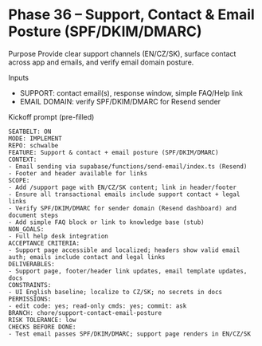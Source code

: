 # Phase 36 – Support, Contact & Email Posture (SPF/DKIM/DMARC)

Purpose
Provide clear support channels (EN/CZ/SK), surface contact across app and emails, and verify email domain posture.

Inputs
- SUPPORT: contact email(s), response window, simple FAQ/Help link
- EMAIL DOMAIN: verify SPF/DKIM/DMARC for Resend sender

Kickoff prompt (pre-filled)
```
SEATBELT: ON
MODE: IMPLEMENT
REPO: schwalbe
FEATURE: Support & contact + email posture (SPF/DKIM/DMARC)
CONTEXT:
- Email sending via supabase/functions/send-email/index.ts (Resend)
- Footer and header available for links
SCOPE:
- Add /support page with EN/CZ/SK content; link in header/footer
- Ensure all transactional emails include support contact + legal links
- Verify SPF/DKIM/DMARC for sender domain (Resend dashboard) and document steps
- Add simple FAQ block or link to knowledge base (stub)
NON_GOALS:
- Full help desk integration
ACCEPTANCE CRITERIA:
- Support page accessible and localized; headers show valid email auth; emails include contact and legal links
DELIVERABLES:
- Support page, footer/header link updates, email template updates, docs
CONSTRAINTS:
- UI English baseline; localize to CZ/SK; no secrets in docs
PERMISSIONS:
- edit code: yes; read-only cmds: yes; commit: ask
BRANCH: chore/support-contact-email-posture
RISK TOLERANCE: low
CHECKS BEFORE DONE:
- Test email passes SPF/DKIM/DMARC; support page renders in EN/CZ/SK
```
